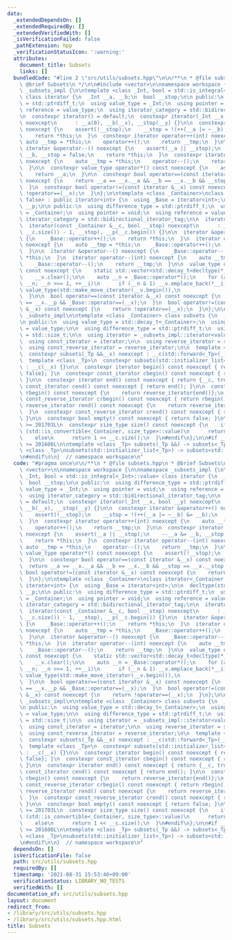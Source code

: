 ```yaml
---
data:
  _extendedDependsOn: []
  _extendedRequiredBy: []
  _extendedVerifiedWith: []
  _isVerificationFailed: false
  _pathExtension: hpp
  _verificationStatusIcon: ':warning:'
  attributes:
    document_title: Subsets
    links: []
  bundledCode: "#line 2 \"src/utils/subsets.hpp\"\n\n/**\n * @file subsets.hpp\n *\
    \ @brief Subsets\n */\n\n#include <vector>\n\nnamespace workspace {\n\nnamespace\
    \ _subsets_impl {\n\ntemplate <class _Int, bool = std::is_integral<_Int>::value>\
    \ class iterator {\n  _Int __a, __b;\n  bool __stop;\n\n public:\n  using difference_type\
    \ = std::ptrdiff_t;\n  using value_type = _Int;\n  using pointer = void;\n  using\
    \ reference = value_type;\n  using iterator_category = std::bidirectional_iterator_tag;\n\
    \n  constexpr iterator() = default;\n  constexpr iterator(_Int __x, bool __y)\
    \ noexcept\n      : __a(0), __b(__x), __stop(__y) {}\n\n  constexpr iterator &operator++()\
    \ noexcept {\n    assert(!__stop);\n    __stop = !(++(__a |= ~__b) &= __b);\n\
    \    return *this;\n  }\n  constexpr iterator operator++(int) noexcept {\n   \
    \ auto __tmp = *this;\n    operator++();\n    return __tmp;\n  }\n\n  constexpr\
    \ iterator &operator--() noexcept {\n    assert(__a || __stop);\n    --__a &=\
    \ __b, __stop = false;\n    return *this;\n  }\n  constexpr iterator operator--(int)\
    \ noexcept {\n    auto __tmp = *this;\n    operator--();\n    return __tmp;\n\
    \  }\n\n  constexpr value_type operator*() const noexcept {\n    assert(!__stop);\n\
    \    return __a;\n  }\n\n  constexpr bool operator==(const iterator &__x) const\
    \ noexcept {\n    return __a == __x.__a && __b == __x.__b && __stop == __x.__stop;\n\
    \  }\n  constexpr bool operator!=(const iterator &__x) const noexcept {\n    return\
    \ !operator==(__x);\n  }\n};\n\ntemplate <class _Container>\nclass iterator<_Container,\
    \ false> : public iterator<int> {\n  using _Base = iterator<int>;\n\n  decltype(std::begin(std::declval<_Container>()))\
    \ __p;\n\n public:\n  using difference_type = std::ptrdiff_t;\n  using value_type\
    \ = _Container;\n  using pointer = void;\n  using reference = value_type;\n  using\
    \ iterator_category = std::bidirectional_iterator_tag;\n\n  iterator() = default;\n\
    \  iterator(const _Container &__c, bool __stop) noexcept\n      : _Base((1 <<\
    \ __c.size()) - 1, __stop), __p(__c.begin()) {}\n\n  iterator &operator++() noexcept\
    \ {\n    _Base::operator++();\n    return *this;\n  }\n  iterator operator++(int)\
    \ noexcept {\n    auto __tmp = *this;\n    _Base::operator++();\n    return __tmp;\n\
    \  }\n\n  iterator &operator--() noexcept {\n    _Base::operator--();\n    return\
    \ *this;\n  }\n  iterator operator--(int) noexcept {\n    auto __tmp = *this;\n\
    \    _Base::operator--();\n    return __tmp;\n  }\n\n  value_type operator*()\
    \ const noexcept {\n    static std::vector<std::decay_t<decltype(*__p)>> __v;\n\
    \    __v.clear();\n\n    auto __n = _Base::operator*();\n    for (auto __i = __p;\
    \ __n; __n >>= 1, ++__i)\n      if (__n & 1) __v.emplace_back(*__i);\n\n    return\
    \ value_type(std::make_move_iterator(__v.begin()),\n                      std::make_move_iterator(__v.end()));\n\
    \  }\n\n  bool operator==(const iterator &__x) const noexcept {\n    return __p\
    \ == __x.__p && _Base::operator==(__x);\n  }\n  bool operator!=(const iterator\
    \ &__x) const noexcept {\n    return !operator==(__x);\n  }\n};\n\n}  // namespace\
    \ _subsets_impl\n\ntemplate <class _Container> class subsets {\n  _Container __c;\n\
    \n public:\n  using value_type = std::decay_t<_Container>;\n  using reference\
    \ = value_type;\n\n  using difference_type = std::ptrdiff_t;\n  using size_type\
    \ = std::size_t;\n\n  using iterator = _subsets_impl::iterator<value_type>;\n\
    \  using const_iterator = iterator;\n\n  using reverse_iterator = std::reverse_iterator<iterator>;\n\
    \  using const_reverse_iterator = reverse_iterator;\n\n  template <class _Tp>\n\
    \  constexpr subsets(_Tp &&__x) noexcept : __c(std::forward<_Tp>(__x)) {}\n\n\
    \  template <class _Tp>\n  constexpr subsets(std::initializer_list<_Tp> __x) noexcept\
    \ : __c(__x) {}\n\n  constexpr iterator begin() const noexcept { return {__c,\
    \ false}; }\n  constexpr const_iterator cbegin() const noexcept { return begin();\
    \ }\n\n  constexpr iterator end() const noexcept { return {__c, true}; }\n  constexpr\
    \ const_iterator cend() const noexcept { return end(); }\n\n  constexpr reverse_iterator\
    \ rbegin() const noexcept {\n    return reverse_iterator{end()};\n  }\n  constexpr\
    \ const_reverse_iterator crbegin() const noexcept { return rbegin(); }\n\n  constexpr\
    \ reverse_iterator rend() const noexcept {\n    return reverse_iterator{begin()};\n\
    \  }\n  constexpr const_reverse_iterator crend() const noexcept { return rend();\
    \ }\n\n  constexpr bool empty() const noexcept { return false; }\n\n#if __cplusplus\
    \ >= 201703L\n  constexpr size_type size() const noexcept {\n    if constexpr\
    \ (std::is_convertible<_Container, size_type>::value)\n      return 1 << __builtin_popcount(__c);\n\
    \    else\n      return 1 << __c.size();\n  }\n#endif\n};\n\n#if __cpp_deduction_guides\
    \ >= 201606L\n\ntemplate <class _Tp> subsets(_Tp &&) -> subsets<_Tp>;\n\ntemplate\
    \ <class _Tp>\nsubsets(std::initializer_list<_Tp>) -> subsets<std::vector<_Tp>>;\n\
    \n#endif\n\n}  // namespace workspace\n"
  code: "#pragma once\n\n/**\n * @file subsets.hpp\n * @brief Subsets\n */\n\n#include\
    \ <vector>\n\nnamespace workspace {\n\nnamespace _subsets_impl {\n\ntemplate <class\
    \ _Int, bool = std::is_integral<_Int>::value> class iterator {\n  _Int __a, __b;\n\
    \  bool __stop;\n\n public:\n  using difference_type = std::ptrdiff_t;\n  using\
    \ value_type = _Int;\n  using pointer = void;\n  using reference = value_type;\n\
    \  using iterator_category = std::bidirectional_iterator_tag;\n\n  constexpr iterator()\
    \ = default;\n  constexpr iterator(_Int __x, bool __y) noexcept\n      : __a(0),\
    \ __b(__x), __stop(__y) {}\n\n  constexpr iterator &operator++() noexcept {\n\
    \    assert(!__stop);\n    __stop = !(++(__a |= ~__b) &= __b);\n    return *this;\n\
    \  }\n  constexpr iterator operator++(int) noexcept {\n    auto __tmp = *this;\n\
    \    operator++();\n    return __tmp;\n  }\n\n  constexpr iterator &operator--()\
    \ noexcept {\n    assert(__a || __stop);\n    --__a &= __b, __stop = false;\n\
    \    return *this;\n  }\n  constexpr iterator operator--(int) noexcept {\n   \
    \ auto __tmp = *this;\n    operator--();\n    return __tmp;\n  }\n\n  constexpr\
    \ value_type operator*() const noexcept {\n    assert(!__stop);\n    return __a;\n\
    \  }\n\n  constexpr bool operator==(const iterator &__x) const noexcept {\n  \
    \  return __a == __x.__a && __b == __x.__b && __stop == __x.__stop;\n  }\n  constexpr\
    \ bool operator!=(const iterator &__x) const noexcept {\n    return !operator==(__x);\n\
    \  }\n};\n\ntemplate <class _Container>\nclass iterator<_Container, false> : public\
    \ iterator<int> {\n  using _Base = iterator<int>;\n\n  decltype(std::begin(std::declval<_Container>()))\
    \ __p;\n\n public:\n  using difference_type = std::ptrdiff_t;\n  using value_type\
    \ = _Container;\n  using pointer = void;\n  using reference = value_type;\n  using\
    \ iterator_category = std::bidirectional_iterator_tag;\n\n  iterator() = default;\n\
    \  iterator(const _Container &__c, bool __stop) noexcept\n      : _Base((1 <<\
    \ __c.size()) - 1, __stop), __p(__c.begin()) {}\n\n  iterator &operator++() noexcept\
    \ {\n    _Base::operator++();\n    return *this;\n  }\n  iterator operator++(int)\
    \ noexcept {\n    auto __tmp = *this;\n    _Base::operator++();\n    return __tmp;\n\
    \  }\n\n  iterator &operator--() noexcept {\n    _Base::operator--();\n    return\
    \ *this;\n  }\n  iterator operator--(int) noexcept {\n    auto __tmp = *this;\n\
    \    _Base::operator--();\n    return __tmp;\n  }\n\n  value_type operator*()\
    \ const noexcept {\n    static std::vector<std::decay_t<decltype(*__p)>> __v;\n\
    \    __v.clear();\n\n    auto __n = _Base::operator*();\n    for (auto __i = __p;\
    \ __n; __n >>= 1, ++__i)\n      if (__n & 1) __v.emplace_back(*__i);\n\n    return\
    \ value_type(std::make_move_iterator(__v.begin()),\n                      std::make_move_iterator(__v.end()));\n\
    \  }\n\n  bool operator==(const iterator &__x) const noexcept {\n    return __p\
    \ == __x.__p && _Base::operator==(__x);\n  }\n  bool operator!=(const iterator\
    \ &__x) const noexcept {\n    return !operator==(__x);\n  }\n};\n\n}  // namespace\
    \ _subsets_impl\n\ntemplate <class _Container> class subsets {\n  _Container __c;\n\
    \n public:\n  using value_type = std::decay_t<_Container>;\n  using reference\
    \ = value_type;\n\n  using difference_type = std::ptrdiff_t;\n  using size_type\
    \ = std::size_t;\n\n  using iterator = _subsets_impl::iterator<value_type>;\n\
    \  using const_iterator = iterator;\n\n  using reverse_iterator = std::reverse_iterator<iterator>;\n\
    \  using const_reverse_iterator = reverse_iterator;\n\n  template <class _Tp>\n\
    \  constexpr subsets(_Tp &&__x) noexcept : __c(std::forward<_Tp>(__x)) {}\n\n\
    \  template <class _Tp>\n  constexpr subsets(std::initializer_list<_Tp> __x) noexcept\
    \ : __c(__x) {}\n\n  constexpr iterator begin() const noexcept { return {__c,\
    \ false}; }\n  constexpr const_iterator cbegin() const noexcept { return begin();\
    \ }\n\n  constexpr iterator end() const noexcept { return {__c, true}; }\n  constexpr\
    \ const_iterator cend() const noexcept { return end(); }\n\n  constexpr reverse_iterator\
    \ rbegin() const noexcept {\n    return reverse_iterator{end()};\n  }\n  constexpr\
    \ const_reverse_iterator crbegin() const noexcept { return rbegin(); }\n\n  constexpr\
    \ reverse_iterator rend() const noexcept {\n    return reverse_iterator{begin()};\n\
    \  }\n  constexpr const_reverse_iterator crend() const noexcept { return rend();\
    \ }\n\n  constexpr bool empty() const noexcept { return false; }\n\n#if __cplusplus\
    \ >= 201703L\n  constexpr size_type size() const noexcept {\n    if constexpr\
    \ (std::is_convertible<_Container, size_type>::value)\n      return 1 << __builtin_popcount(__c);\n\
    \    else\n      return 1 << __c.size();\n  }\n#endif\n};\n\n#if __cpp_deduction_guides\
    \ >= 201606L\n\ntemplate <class _Tp> subsets(_Tp &&) -> subsets<_Tp>;\n\ntemplate\
    \ <class _Tp>\nsubsets(std::initializer_list<_Tp>) -> subsets<std::vector<_Tp>>;\n\
    \n#endif\n\n}  // namespace workspace\n"
  dependsOn: []
  isVerificationFile: false
  path: src/utils/subsets.hpp
  requiredBy: []
  timestamp: '2021-08-31 15:53:46+09:00'
  verificationStatus: LIBRARY_NO_TESTS
  verifiedWith: []
documentation_of: src/utils/subsets.hpp
layout: document
redirect_from:
- /library/src/utils/subsets.hpp
- /library/src/utils/subsets.hpp.html
title: Subsets
---
```

